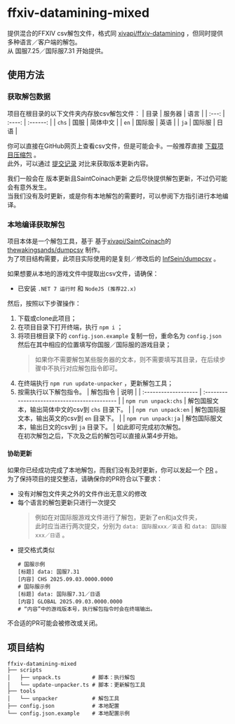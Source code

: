 # ffxiv-datamining-mixed

提供混合的FFXIV csv解包文件，格式同 [xivapi/ffxiv-datamining](https://github.com/xivapi/ffxiv-datamining) ，但同时提供多种语言／客户端的解包。 <br>
从 国服7.25／国际服7.31 开始提供。


## 使用方法

### 获取解包数据

项目在根目录的以下文件夹内存放csv解包文件：
| 目录  | 服务器 |   语言   |
| :---: | :----: | :------: |
| `chs` |  国服  | 简体中文 |
| `en`  | 国际服 |   英语   |
| `ja`  | 国际服 |   日语   |

你可以直接在GitHub网页上查看csv文件，但是可能会卡。一般推荐直接 [下载项目压缩包](https://github.com/InfSein/ffxiv-datamining-mixed/archive/refs/heads/master.zip) 。 <br>
此外，可以通过 [提交记录](https://github.com/InfSein/ffxiv-datamining-mixed/commits/master/) 对比来获取版本更新内容。

我们一般会在 版本更新且SaintCoinach更新 之后尽快提供解包更新，不过仍可能会有意外发生。 <br>
当我们没有及时更新，或是你有本地解包的需要时，可以参阅下方指引进行本地编译。

### 本地编译获取解包

项目本体是一个解包工具，基于 基于[xivapi/SaintCoinach](https://github.com/xivapi/SaintCoinach)的[thewakingsands/dumpcsv](https://github.com/thewakingsands/dumpcsv) 制作。 <br>
为了项目结构需要，此项目实际使用的是复刻／修改后的 [InfSein/dumpcsv](https://github.com/InfSein/dumpcsv) 。

如果想要从本地的游戏文件中提取出csv文件，请确保：
* 已安装 `.NET 7 运行时` 和 `NodeJS (推荐22.x)`

然后，按照以下步骤操作：
1. 下载或clone此项目；
2. 在项目目录下打开终端，执行 `npm i` ；
3. 将项目根目录下的 `config.json.example` 复制一份，重命名为 `config.json`  <br>
   然后在其中相应的位置填写你国服／国际服的游戏目录；
   > 如果你不需要解包某些服务器的文本，则不需要填写其目录，在后续步骤中不执行对应解包指令即可。
4. 在终端执行 `npm run update-unpacker` ，更新解包工具；
5. 按需执行以下解包指令。
   | 解包指令              | 说明                                          |
   | :------------------- | :------------------------------------------- |
   | `npm run unpack:chs` | 解包国服文本，输出简体中文的csv到 `chs` 目录下。 |
   | `npm run unpack:en`  | 解包国际服文本，输出英文的csv到 `en` 目录下。    |
   | `npm run unpack:ja`  | 解包国际服文本，输出日文的csv到 `ja` 目录下。    |
如此即可完成初次解包。 <br>
在初次解包之后，下次及之后的解包可以直接从第4步开始。

#### 协助更新

如果你已经成功完成了本地解包，而我们没有及时更新，你可以发起一个 [PR](https://github.com/InfSein/ffxiv-datamining-mixed/pulls) 。 <br>
为了保持项目的提交整洁，请确保你的PR符合以下要求：
* 没有对解包文件夹之外的文件作出无意义的修改
* 每个语言的解包更新只进行一次提交
  > 例如在对国际服游戏文件进行了解包，更新了en和ja文件夹， <br>
  > 此时应当进行两次提交，分别为 `data: 国际服xxx／英语` 和 `data: 国际服xxx／日语` 。 <br>
* 提交格式类似
  ```
  # 国服示例
  [标题] data: 国服7.31
  [内容] CHS 2025.09.03.0000.0000
  # 国际服示例
  [标题] data: 国际服7.31／日语
  [内容] GLOBAL 2025.09.03.0000.0000
  # “内容”中的游戏版本号，执行解包指令时会在终端输出。
  ```
不合适的PR可能会被修改或关闭。

## 项目结构
```
ffxiv-datamining-mixed
├── scripts
│   ├── unpack.ts          # 脚本：执行解包
│   └── update-unpacker.ts # 脚本：更新解包工具
├── tools
│   └── unpacker           # 解包工具
├── config.json            # 本地配置
└── config.json.example    # 本地配置示例
```
